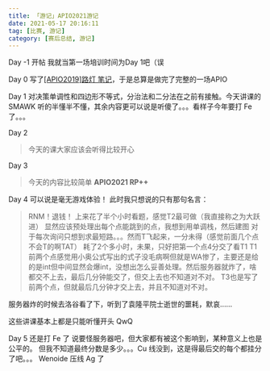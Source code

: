 ```yaml
---
title: 「游记」APIO2021游记
date: 2021-05-17 20:16:11
tag: [比赛, 游记]
category: [赛后总结, 游记]
---
```


Day -1
开帖
我就当第一场培训时间为Day 1吧（误

Day 0
写了[[APIO2019]路灯 笔记](https://www.wzsyyh.ml/post/ludeng/)，于是总算是做完了完整的一场APIO

Day 1
对决策单调性和四边形不等式，分治法和二分法在之前有接触。今天讲课的 SMAWK 听的半懂半不懂，其余内容更可以说是听傻了。。。看样子今年要打 Fe 了。。。

Day 2
> 今天的课大家应该会听得比较开心

Day 3
> 今天的内容比较简单
**APIO2021 RP++**

Day 4
可以说是毫无游戏体验！
此时我只想说的只有那句名言：
> RNM！退钱！
上来花了半个小时看题，感觉T2最可做（我直接称之为大跃进）
显然应该预处理出每个点能跳到的点，我想到用单调栈，然后建图
对于每次询问只想到求最短路。。。然而T飞起来，一分未得（感觉前面几个点不会T的啊TAT）
耗了2个多小时，未果，只好把第一个点4分交了看T1
T1前两个点感觉用小奥公式写出的式子没毛病啊但就是WA惨了，主要还是给的是int但中间显然会爆int，没想出怎么妥善处理。然后服务器就炸了，啥都交不上去，最后几分钟能交了，但交上去也不知道对不对。
T3也是写了前两个点，但就最后几分钟才交上去，并且不知道对不对。

服务器炸的时候去洛谷看了下，听到了袁隆平院士逝世的噩耗，默哀……

这些讲课基本上都是只能听懂开头 QwQ

Day 5
还是打 Fe 了
说要怪服务器吧，但大家都有被这个影响到，某种意义上也是公平的。
但我不知道最终分数是多少。。。Cu 线没到，这是得最后交的每个都挂分了吧。。。
Wenoide 压线 Ag 了